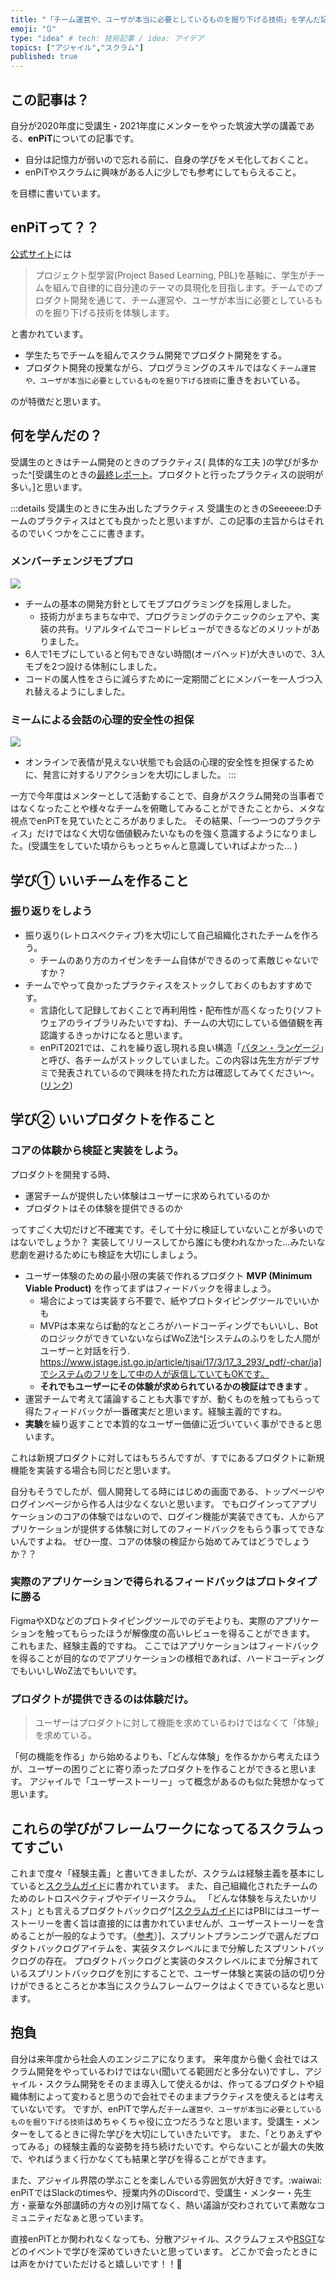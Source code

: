 ```yaml
---
title: "「チーム運営や、ユーザが本当に必要としているものを掘り下げる技術」を学んだ記録"
emoji: "🔃"
type: "idea" # tech: 技術記事 / idea: アイデア
topics: ["アジャイル","スクラム"]
published: true
---
```


## この記事は？
自分が2020年度に受講生・2021年度にメンターをやった筑波大学の講義である、**enPiT**についての記事です。
- 自分は記憶力が弱いので忘れる前に、自身の学びをメモ化しておくこと。
- enPiTやスクラムに興味がある人に少しでも参考にしてもらえること。

を目標に書いています。

## enPiTって？？

[公式サイト](https://enpit.coins.tsukuba.ac.jp/)には
> プロジェクト型学習(Project Based Learning, PBL)を基軸に、学生がチームを組んで自律的に自分達のテーマの具現化を目指します。チームでのプロダクト開発を通じて、チーム運営や、ユーザが本当に必要としているものを掘り下げる技術を体験します。

と書かれています。
- 学生たちでチームを組んでスクラム開発でプロダクト開発をする。
- プロダクト開発の授業ながら、プログラミングのスキルではなく`チーム運営や、ユーザが本当に必要としているものを掘り下げる技術`に重きをおいている。

のが特徴だと思います。

## 何を学んだの？

受講生のときはチーム開発のときのプラクティス( 具体的な工夫 )の学びが多かった^[受講生のときの[最終レポート](https://qiita.com/hotsukai/private/7bf47cc2e11ca16b3b76)。プロダクトと行ったプラクティスの説明が多い。]と思います。

:::details 受講生のときに生み出したプラクティス
受講生のときのSeeeeee:Dチームのプラクティスはとても良かったと思いますが、この記事の主旨からはそれるのでいくつかをここに書きます。

### メンバーチェンジモブプロ
![](/images/enpit2021_hotsukai/mob.png)
- チームの基本の開発方針としてモブプログラミングを採用しました。
  - 技術力がまちまちな中で、プログラミングのテクニックのシェアや、実装の共有。リアルタイムでコードレビューができるなどのメリットがありました。
- 6人で1モブにしていると何もできない時間(オーバヘッド)が大きいので、3人モブを2つ設ける体制にしました。
- コードの属人性をさらに減らすために一定期間ごとにメンバーを一人づつ入れ替えるようにしました。

### ミームによる会話の心理的安全性の担保
![](/images/enpit2021_hotsukai/meme.png)
- オンラインで表情が見えない状態でも会話の心理的安全性を担保するために、発言に対するリアクションを大切にしました。
:::

一方で今年度はメンターとして活動することで、自身がスクラム開発の当事者ではなくなったことや様々なチームを俯瞰してみることができたことから、メタな視点でenPiTを見ていたところがありました。
その結果、「一つ一つのプラクティス」だけではなく大切な価値観みたいなものを強く意識するようになりました。(受講生をしていた頃からもっとちゃんと意識していればよかった... )


## 学び① いいチームを作ること

### 振り返りをしよう
- 振り返り(レトロスペクティブ)を大切にして自己組織化されたチームを作ろう。
  - チームのあり方のカイゼンをチーム自体ができるのって素敵じゃないですか？
- チームでやって良かったプラクティスをストックしておくのもおすすめです。
  - 言語化して記録しておくことで再利用性・配布性が高くなったり(ソフトウェアのライブラリみたいですね)、チームの大切にしている価値観を再認識するきっかけになると思います。
  - enPiT2021では、これを繰り返し現れる良い構造「[パタン・ランゲージ](https://ja.wikipedia.org/wiki/%E3%83%91%E3%82%BF%E3%83%B3%E3%83%BB%E3%83%A9%E3%83%B3%E3%82%B2%E3%83%BC%E3%82%B8)」と呼び、各チームがストックしていました。この内容は先生方がデブサミで発表されているので興味を持たれた方は確認してみてください〜。([リンク](https://event.shoeisha.jp/devsumi/20220217/session/3654/))

## 学び② いいプロダクトを作ること
### コアの体験から検証と実装をしよう。
プロダクトを開発する時、
- 運営チームが提供したい体験はユーザーに求められているのか
- プロダクトはその体験を提供できるのか

ってすごく大切だけど不確実です。そして十分に検証していないことが多いのではないでしょうか？
実装してリリースしてから誰にも使われなかった...みたいな悲劇を避けるためにも検証を大切にしましょう。

- ユーザー体験のための最小限の実装で作れるプロダクト **MVP (Minimum Viable Product)** を作ってまずはフィードバックを得ましょう。 
  - 場合によっては実装すら不要で、紙やプロトタイピングツールでいいかも
  - MVPは本来ならば動的なところがハードコーディングでもいいし、BotのロジックができていないならばWoZ法^[システムのふりをした人間がユーザーと対話を行う. https://www.jstage.jst.go.jp/article/tjsai/17/3/17_3_293/_pdf/-char/ja]でシステムのフリをして中の人が返信していてもOKです。
  - **それでもユーザーにその体験が求められているかの検証はできます** 。
-  運営チームで考えて議論することも大事ですが、動くものを触ってもらって得たフィードバックが一番確実だと思います。経験主義的ですね。
- **実験**を繰り返すことで本質的なユーザー価値に近づいていく事ができると思います。

これは新規プロダクトに対してはもちろんですが、すでにあるプロダクトに新規機能を実装する場合も同じだと思います。

自分もそうでしたが、個人開発してる時にはじめの画面である、トップページやログインページから作る人は少なくないと思います。
でもログインってアプリケーションのコアの体験ではないので、ログイン機能が実装できても、人からアプリケーションが提供する体験に対してのフィードバックをもらう事ってできないんですよね。
ぜひ一度、コアの体験の検証から始めてみてはどうでしょうか？？

### 実際のアプリケーションで得られるフィードバックはプロトタイプに勝る
FigmaやXDなどのプロトタイピングツールでのデモよりも、実際のアプリケーションを触ってもらったほうが解像度の高いレビューを得ることができます。
これもまた、経験主義的ですね。
ここではアプリケーションはフィードバックを得ることが目的なのでアプリケーションの様相であれば、ハードコーディングでもいいしWoZ法でもいいです。

### プロダクトが提供できるのは体験だけ。
> ユーザーはプロダクトに対して機能を求めているわけではなくて「体験」を求めている。

「何の機能を作る」から始めるよりも、「どんな体験」を作るかから考えたほうが、ユーザーの困りごとに寄り添ったプロダクトを作ることができると思います。
アジャイルで「ユーザーストーリー」って概念があるのも似た発想かなって思います。

## これらの学びがフレームワークになってるスクラムってすごい
これまで度々「経験主義」と書いてきましたが、スクラムは経験主義を基本にしていると[スクラムガイド](https://scrumguides.org/docs/scrumguide/v2017/2017-Scrum-Guide-Japanese.pdf)に書かれています。
また、自己組織化されたチームのためのレトロスペクティブやデイリースクラム。
「どんな体験を与えたいかリスト」とも言えるプロダクトバックログ^[[スクラムガイド](https://scrumguides.org/docs/scrumguide/v2017/2017-Scrum-Guide-Japanese.pdf)にはPBIにはユーザーストーリーを書く旨は直接的には書かれていませんが、ユーザーストーリーを含めることが一般的なようです。（[参考](https://www.ryuzee.com/faq/0029/)）]、スプリントプランニングで選んだプロダクトバックログアイテムを、実装タスクレベルにまで分解したスプリントバックログの存在。
プロダクトバックログと実装のタスクレベルにまで分解されているスプリントバックログを別にすることで、ユーザー体験と実装の話の切り分けができるところとか本当にスクラムフレームワークはよくできているなと思います。

## 抱負
自分は来年度から社会人のエンジニアになります。
来年度から働く会社ではスクラム開発をやっているわけではない(聞いてる範囲だと多分ない)ですし、アジャイル・スクラム開発をそのまま導入して使えるかは、作ってるプロダクトや組織体制によって変わると思うので会社でそのままプラクティスを使えるとは考えていないです。
ですが、enPiTで学んだ`チーム運営や、ユーザが本当に必要としているものを掘り下げる技術`はめちゃくちゃ役に立つだろうなと思います。受講生・メンターをしてるときに得た学びを大切にしていきたいです。
また、「とりあえずやってみる」の経験主義的な姿勢を持ち続けたいです。やらないことが最大の失敗で、やればうまく行かなくても結果と学びを得ることができます。

また、アジャイル界隈の学ぶことを楽しんでいる雰囲気が大好きです。:waiwai:
enPiTではSlackのtimesや、授業内外のDiscordで、受講生・メンター・先生方・豪華な外部講師の方々の別け隔てなく、熱い議論が交わされていて素敵なコミュニティだなぁと思っています。

直接enPiTとか関われなくなっても、分散アジャイル、スクラムフェスや[RSGT](https://2022.scrumgatheringtokyo.org/index.html)などのイベントで学びを深めていきたいと思っています。
どこかで会ったときには声をかけていただけると嬉しいです！！🙌
